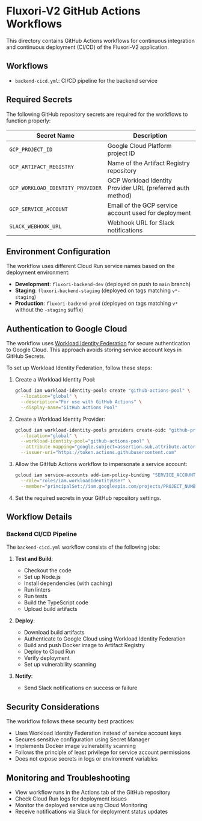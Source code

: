 # Fluxori-V2 GitHub Actions Workflows

This directory contains GitHub Actions workflows for continuous integration and continuous deployment (CI/CD) of the Fluxori-V2 application.

## Workflows

- `backend-cicd.yml`: CI/CD pipeline for the backend service

## Required Secrets

The following GitHub repository secrets are required for the workflows to function properly:

| Secret Name | Description |
|-------------|-------------|
| `GCP_PROJECT_ID` | Google Cloud Platform project ID |
| `GCP_ARTIFACT_REGISTRY` | Name of the Artifact Registry repository |
| `GCP_WORKLOAD_IDENTITY_PROVIDER` | GCP Workload Identity Provider URL (preferred auth method) |
| `GCP_SERVICE_ACCOUNT` | Email of the GCP service account used for deployment |
| `SLACK_WEBHOOK_URL` | Webhook URL for Slack notifications |

## Environment Configuration

The workflow uses different Cloud Run service names based on the deployment environment:

- **Development**: `fluxori-backend-dev` (deployed on push to `main` branch)
- **Staging**: `fluxori-backend-staging` (deployed on tags matching `v*-staging`)
- **Production**: `fluxori-backend-prod` (deployed on tags matching `v*` without the `-staging` suffix)

## Authentication to Google Cloud

The workflow uses [Workload Identity Federation](https://cloud.google.com/iam/docs/workload-identity-federation) for secure authentication to Google Cloud. This approach avoids storing service account keys in GitHub Secrets.

To set up Workload Identity Federation, follow these steps:

1. Create a Workload Identity Pool:
   ```bash
   gcloud iam workload-identity-pools create "github-actions-pool" \
     --location="global" \
     --description="For use with GitHub Actions" \
     --display-name="GitHub Actions Pool"
   ```

2. Create a Workload Identity Provider:
   ```bash
   gcloud iam workload-identity-pools providers create-oidc "github-provider" \
     --location="global" \
     --workload-identity-pool="github-actions-pool" \
     --attribute-mapping="google.subject=assertion.sub,attribute.actor=assertion.actor,attribute.repository=assertion.repository" \
     --issuer-uri="https://token.actions.githubusercontent.com"
   ```

3. Allow the GitHub Actions workflow to impersonate a service account:
   ```bash
   gcloud iam service-accounts add-iam-policy-binding "SERVICE_ACCOUNT_EMAIL" \
     --role="roles/iam.workloadIdentityUser" \
     --member="principalSet://iam.googleapis.com/projects/PROJECT_NUMBER/locations/global/workloadIdentityPools/github-actions-pool/attribute.repository/ORGANIZATION/REPOSITORY"
   ```

4. Set the required secrets in your GitHub repository settings.

## Workflow Details

### Backend CI/CD Pipeline

The `backend-cicd.yml` workflow consists of the following jobs:

1. **Test and Build**:
   - Checkout the code
   - Set up Node.js
   - Install dependencies (with caching)
   - Run linters
   - Run tests
   - Build the TypeScript code
   - Upload build artifacts

2. **Deploy**:
   - Download build artifacts
   - Authenticate to Google Cloud using Workload Identity Federation
   - Build and push Docker image to Artifact Registry
   - Deploy to Cloud Run
   - Verify deployment
   - Set up vulnerability scanning

3. **Notify**:
   - Send Slack notifications on success or failure

## Security Considerations

The workflow follows these security best practices:

- Uses Workload Identity Federation instead of service account keys
- Secures sensitive configuration using Secret Manager
- Implements Docker image vulnerability scanning
- Follows the principle of least privilege for service account permissions
- Does not expose secrets in logs or environment variables

## Monitoring and Troubleshooting

- View workflow runs in the Actions tab of the GitHub repository
- Check Cloud Run logs for deployment issues
- Monitor the deployed service using Cloud Monitoring
- Receive notifications via Slack for deployment status updates